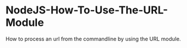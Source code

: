 # NodeJS-How-To-Use-The-URL-Module
How to process an url from the commandline by using the URL module.
